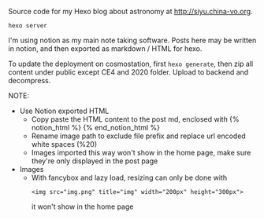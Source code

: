 Source code for my Hexo blog about astronomy at http://siyu.china-vo.org.

```
hexo server
```

I'm using notion as my main note taking software. Posts here may be written in notion, and then exported as markdown / HTML for hexo.


To update the deployment on cosmostation, first `hexo generate`, then zip all content under public except CE4 and 2020 folder. Upload to backend and decompress.

NOTE:
- Use Notion exported HTML
  - Copy paste the HTML content to the post md, enclosed with {% notion_html %} {% end_notion_html %}
  - Rename image path to exclude file prefix and replace url encoded white spaces (%20)
  - Images imported this way won't show in the home page, make sure they're only displayed in the post page
- Images
  - With fancybox and lazy load, resizing can only be done with 
    ```
    <img src="img.png" title="img" width="200px" height="300px">
    ```
    it won't show in the home page